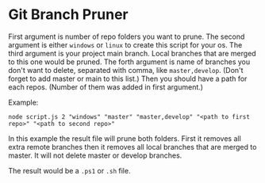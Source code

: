 # Git Branch Pruner

First argument is number of repo folders you want to prune. The second argument is either `windows` or `linux` to create this script for your os. The third argument is your project main branch. Local branches that are merged to this one would be pruned. The forth argument is name of branches you don't want to delete, separated with comma, like `master,develop`. (Don't forget to add master or main to this list.) Then you should have a path for each repos. (Number of them was added in first argument.)

Example:

```node script.js 2 "windows" "master" "master,develop" "<path to first repo>" "<path to second repo>"```

In this example the result file will prune both folders. First it removes all extra remote branches then it removes all local branches that are merged to master. It will not delete master or develop branches.

The result would be a `.ps1` or `.sh` file.